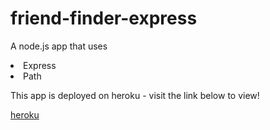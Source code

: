 # friend-finder-express

A node.js app that uses 
<li> Express
<li> Path


This app is deployed on heroku - visit the link below to view!

[heroku](https://evening-coast-61657.herokuapp.com/)
